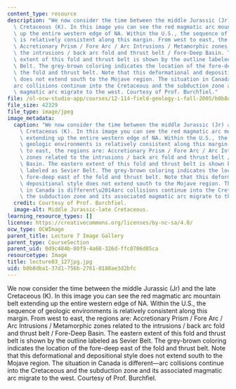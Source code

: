 ```yaml
---
content_type: resource
description: "We now consider the time between the middle Jurassic (Jr) and the late\
  \ Cretaceous (K). In this image you can see the red magmatic arc mountain belt extending\
  \ up the entire western edge of NA. Within the U.S., the sequence of geologic environments\
  \ is relatively consistent along this margin. From west to east, the regions are:\
  \ Accretionary Prism / Fore Arc / Arc Intrusions / Metamorphic zones related to\
  \ the intrusions / back arc fold and thrust belt / Fore-Deep Basin. The eastern\
  \ extent of this fold and thrust belt is shown by the outline labeled as Sevier\
  \ Belt. The grey-brown coloring indicates the location of the fore-deep east of\
  \ the fold and thrust belt. Note that this deformational and depositional style\
  \ does not extend south to the Mojave region. The situation in Canada is different\u2014\
  arc collisions continue into the Cretaceous and the subduction zone and its associated\
  \ magmatic arc migrate to the west. Courtesy of Prof. Burchfiel."
file: /ol-ocw-studio-app/courses/12-114-field-geology-i-fall-2005/b0b8dba137d1756b27610188ae3d2bfc_lecture03_127jpg.jpg
file_size: 42329
file_type: image/jpeg
image_metadata:
  caption: "We now consider the time between the middle Jurassic (Jr) and the late\
    \ Cretaceous (K). In this image you can see the red magmatic arc mountain belt\
    \ extending up the entire western edge of NA. Within the U.S., the sequence of\
    \ geologic environments is relatively consistent along this margin. From west\
    \ to east, the regions are: Accretionary Prism / Fore Arc / Arc Intrusions / Metamorphic\
    \ zones related to the intrusions / back arc fold and thrust belt / Fore-Deep\
    \ Basin. The eastern extent of this fold and thrust belt is shown by the outline\
    \ labeled as Sevier Belt. The grey-brown coloring indicates the location of the\
    \ fore-deep east of the fold and thrust belt. Note that this deformational and\
    \ depositional style does not extend south to the Mojave region. The situation\
    \ in Canada is different\u2014arc collisions continue into the Cretaceous and\
    \ the subduction zone and its associated magmatic arc migrate to the west."
  credit: Courtesy of Prof. Burchfiel.
  image-alt: Middle Jurassic-late Cretaceous.
learning_resource_types: []
license: https://creativecommons.org/licenses/by-nc-sa/4.0/
ocw_type: OCWImage
parent_title: Lecture 7 Image Gallery
parent_type: CourseSection
parent_uid: 0d9c484b-80f9-4a68-326d-ffc0706d85ca
resourcetype: Image
title: lecture03_127jpg.jpg
uid: b0b8dba1-37d1-756b-2761-0188ae3d2bfc
---
```

We now consider the time between the middle Jurassic (Jr) and the late Cretaceous (K). In this image you can see the red magmatic arc mountain belt extending up the entire western edge of NA. Within the U.S., the sequence of geologic environments is relatively consistent along this margin. From west to east, the regions are: Accretionary Prism / Fore Arc / Arc Intrusions / Metamorphic zones related to the intrusions / back arc fold and thrust belt / Fore-Deep Basin. The eastern extent of this fold and thrust belt is shown by the outline labeled as Sevier Belt. The grey-brown coloring indicates the location of the fore-deep east of the fold and thrust belt. Note that this deformational and depositional style does not extend south to the Mojave region. The situation in Canada is different—arc collisions continue into the Cretaceous and the subduction zone and its associated magmatic arc migrate to the west. Courtesy of Prof. Burchfiel.